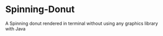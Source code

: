 # Spinning-Donut
A Spinning donut rendered in terminal without using any graphics library with Java
